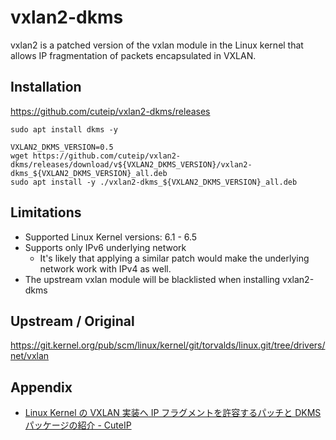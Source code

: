 # vxlan2-dkms

vxlan2 is a patched version of the vxlan module in the Linux kernel that allows IP fragmentation of packets encapsulated in VXLAN.

## Installation

https://github.com/cuteip/vxlan2-dkms/releases

```shell
sudo apt install dkms -y

VXLAN2_DKMS_VERSION=0.5
wget https://github.com/cuteip/vxlan2-dkms/releases/download/v${VXLAN2_DKMS_VERSION}/vxlan2-dkms_${VXLAN2_DKMS_VERSION}_all.deb
sudo apt install -y ./vxlan2-dkms_${VXLAN2_DKMS_VERSION}_all.deb
```

## Limitations

- Supported Linux Kernel versions: 6.1 - 6.5
- Supports only IPv6 underlying network
  - It's likely that applying a similar patch would make the underlying network work with IPv4 as well.
- The upstream vxlan module will be blacklisted when installing vxlan2-dkms

## Upstream / Original

https://git.kernel.org/pub/scm/linux/kernel/git/torvalds/linux.git/tree/drivers/net/vxlan

## Appendix

- [Linux Kernel の VXLAN 実装へ IP フラグメントを許容するパッチと DKMS パッケージの紹介 - CuteIP](https://www.cuteip.net/posts/2024/04/09/cuteip-updates-5-vxlan2-dkms/)
